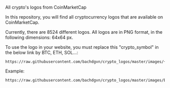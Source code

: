All crypto's logos from CoinMarketCap

In this repository, you will find all cryptocurrency logos that are available on CoinMarketCap.

Currently, there are 8524 different logos. All logos are in PNG format, in the following dimensions: 64x64 px.

To use the logo in your website, you must replace this "crypto_symbol" in the below link by BTC, ETH, SOL...:

```
https://raw.githubusercontent.com/bachdgvn/crypto_logos/master/images/{crypto_symbol}.png
```

Example:
```
https://raw.githubusercontent.com/bachdgvn/crypto_logos/master/images/BTC.png
```
